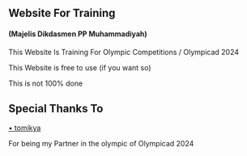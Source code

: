 <h2>Website For Training</h2>
<h4>(Majelis Dikdasmen PP Muhammadiyah)</h4>

This Website Is Training For Olympic Competitions / Olympicad 2024

This Website is free to use (if you want so)
<p font-weight: bold;>This is not 100% done</p>

<h2>Special Thanks To</h2>

<a href="https://github.com/tomikya">• tomikya</a>

For being my Partner in the olympic of Olympicad 2024
